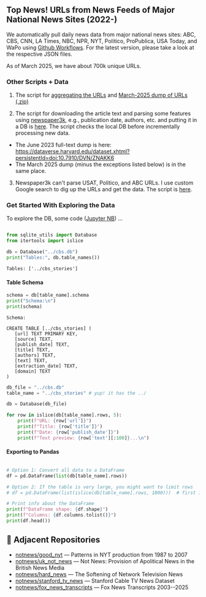 ## Top News! URLs from News Feeds of Major National News Sites (2022-)

We automatically pull daily news data from major national news sites: ABC,  CBS, CNN, LA Times, NBC, NPR, NYT, Politico, ProPublica, USA Today, and WaPo using [Github Workflows](https://github.com/notnews/top_news/tree/main/.github/workflows). For the latest version, please take a look at the respective JSON files.

As of March 2025, we have about 700k unique URLs.

### Other Scripts + Data

1. The script for [aggregating the URLs](https://github.com/notnews/top_news/blob/main/agg/concat_json.py) and [March-2025 dump of URLs (.zip)](https://github.com/notnews/top_news/blob/main/agg/agg_urls.json.zip)
   
2. The script for downloading the article text and parsing some features using [newspaper3k](https://newspaper.readthedocs.io/en/latest/), e.g., publication date, authors, etc. and putting it in a DB is [here](https://github.com/notnews/top_news/blob/main/agg/create_db.py). The script checks the local DB before incrementally processing new data.
  * The June 2023 full-text dump is here: https://dataverse.harvard.edu/dataset.xhtml?persistentId=doi:10.7910/DVN/ZNAKK6
  * The March 2025 dump (minus the exceptions listed below) is in the same place.

3. Newspaper3k can't parse USAT, Politico, and ABC URLs. I use custom Google search to dig up the URLs and get the data. The script is [here](https://github.com/notnews/top_news/blob/main/agg/usat_downloader.py). 

### Get Started With Exploring the Data

To explore the DB, some code ([Jupyter NB](https://github.com/notnews/top_news/blob/main/agg/tester.ipynb)) ...

```python

from sqlite_utils import Database
from itertools import islice

db = Database("../cbs.db")
print("Tables:", db.table_names())
```

```
Tables: ['../cbs_stories']
```

#### Table Schema

```python
schema = db[table_name].schema
print("Schema:\n")
print(schema)
```

```
Schema:

CREATE TABLE [../cbs_stories] (
   [url] TEXT PRIMARY KEY,
   [source] TEXT,
   [publish_date] TEXT,
   [title] TEXT,
   [authors] TEXT,
   [text] TEXT,
   [extraction_date] TEXT,
   [domain] TEXT
)
```

```python
db_file = "../cbs.db"
table_name = "../cbs_stories" # yup! it has the ../

db = Database(db_file)

for row in islice(db[table_name].rows, 5):
    print(f"URL: {row['url']}")
    print(f"Title: {row['title']}")
    print(f"Date: {row['publish_date']}")
    print(f"Text preview: {row['text'][:100]}...\n")
```

#### Exporting to Pandas

```python

# Option 1: Convert all data to a DataFrame
df = pd.DataFrame(list(db[table_name].rows))

# Option 2: If the table is very large, you might want to limit rows
# df = pd.DataFrame(list(islice(db[table_name].rows, 1000)))  # first 1000 rows

# Print info about the DataFrame
print(f"DataFrame shape: {df.shape}")
print(f"Columns: {df.columns.tolist()}")
print(df.head())
```

## 🔗 Adjacent Repositories

- [notnews/good_nyt](https://github.com/notnews/good_nyt) — Patterns in NYT production from 1987 to 2007
- [notnews/uk_not_news](https://github.com/notnews/uk_not_news) — Not News: Provision of Apolitical News in the British News Media
- [notnews/hard_news](https://github.com/notnews/hard_news) — The Softening of Network Television News
- [notnews/stanford_tv_news](https://github.com/notnews/stanford_tv_news) — Stanford Cable TV News Dataset
- [notnews/fox_news_transcripts](https://github.com/notnews/fox_news_transcripts) — Fox News Transcripts 2003--2025

